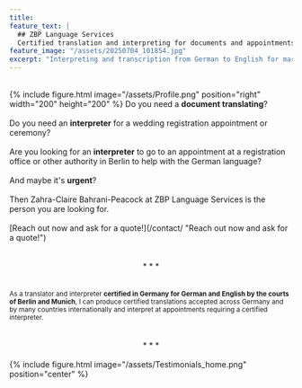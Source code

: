 ```yaml
---
title: 
feature_text: |
  ## ZBP Language Services
  Certified translation and interpreting for documents and appointments
feature_image: "/assets/20250704_101854.jpg"
excerpt: "Interpreting and transcription from German to English for market research studios, moderators, consultants, agencies and LSPs"
---
```

<br>
{% include figure.html image="/assets/Profile.png" position="right" width="200" height="200" %}
Do you need a <b>document translating</b>?
<br><br>
Do you need an <b>interpreter</b> for a wedding registration appointment or ceremony?
<br><br>
Are you looking for an <b>interpreter</b> to go to an appointment at a registration office or other authority in Berlin to help with the German language? 
<br><br>
And maybe it's <b>urgent</b>?
<br><br>
Then Zahra-Claire Bahrani-Peacock at ZBP Language Services is the person you are looking for.
<br><br>
[Reach out now and ask for a quote!](/contact/ "Reach out now and ask for a quote!")
<br><br><br>
<center>* * *</center>
<br><br>
<small>As a translator and interpreter <b>certified in Germany for German and English by the courts of Berlin and Munich</b>, I can produce certified translations accepted across Germany and by many countries internationally and interpret at appointments requiring a certified interpreter.</small>
<br><br><br>
<center>* * *</center>
<br>
{% include figure.html image="/assets/Testimonials_home.png" position="center" %}
<br>
